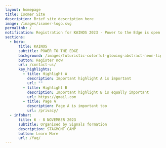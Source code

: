 ```yaml
---
layout: homepage
title: Isomer Site
description: Brief site description here
image: /images/isomer-logo.svg
permalink: /
notification: Registration for KAINOS 2023 - Power to the Edge is open now!
sections:
  - hero:
      title: KAINOS
      subtitle: POWER TO THE EDGE
      background: /images/futuristic-colorful-glowing-abstract-neon-lights-background.jpg
      button: Register now
      url: /contact-us/
      key_highlights:
        - title: Highlight A
          description: Important highlight A is important
          url: ""
        - title: Highlight B
          description: Important highlight B is equally important
          url: https://gmail.com
        - title: Page A
          description: Page A is important too
          url: /privacy/
  - infobar:
      title: 6 - 8 NOVEMBER 2023
      subtitle: Organised by Signals formation
      description: STAGMONT CAMP
      button: Learn More
      url: /faq/
---
```

